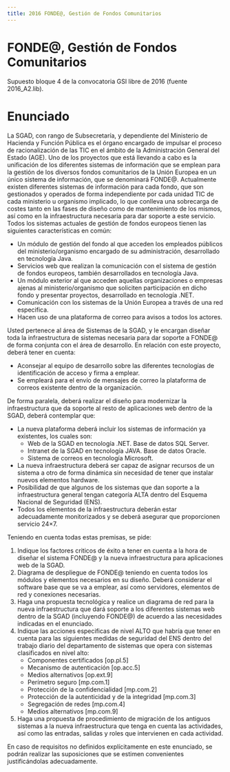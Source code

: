 ```yaml
---
title: 2016 FONDE@, Gestión de Fondos Comunitarios
---
```


# FONDE@, Gestión de Fondos Comunitarios

Supuesto bloque 4 de la convocatoria GSI libre de 2016 (fuente 2016_A2.lib).

# Enunciado

La SGAD, con rango de Subsecretaría, y dependiente del Ministerio de Hacienda y Función Pública es el
órgano encargado de impulsar el proceso de racionalización de las TIC en el ámbito de la Administración
General del Estado (AGE). Uno de los proyectos que está llevando a cabo es la unificación de los diferentes sistemas
de información que se emplean para la gestión de los diversos fondos comunitarios de la Unión Europea en un
único sistema de información, que se denominará FONDE@. Actualmente existen diferentes sistemas de
información para cada fondo, que son gestionados y operados de forma independiente por cada unidad TIC de cada
ministerio u organismo implicado, lo que conlleva una sobrecarga de costes tanto en las fases de diseño como
de mantenimiento de los mismos, así como en la infraestructura necesaria para dar soporte a este servicio. Todos
los sistemas actuales de gestión de fondos europeos tienen las siguientes características en común:

* Un módulo de gestión del fondo al que acceden los empleados públicos del ministerio/organismo
encargado de su administración, desarrollado en tecnología Java.
* Servicios web que realizan la comunicación con el sistema de gestión de fondos europeos, también
desarrollados en tecnología Java.
* Un módulo exterior al que acceden aquellas organizaciones o empresas ajenas al ministerio/organismo
que soliciten participación en dicho fondo y presentar proyectos, desarrollado en tecnología .NET.
* Comunicación con los sistemas de la Unión Europea a través de una red especifica.
* Hacen uso de una plataforma de correo para avisos a todos los actores.

Usted pertenece al área de Sistemas de la SGAD, y le encargan diseñar toda la infraestructura de sistemas
necesaria para dar soporte a FONDE@ de forma conjunta con el área de desarrollo. En relación con este
proyecto, deberá tener en cuenta:

* Aconsejar al equipo de desarrollo sobre las diferentes tecnologías de identificación de acceso y
firma a emplear.
* Se empleará para el envío de mensajes de correo la plataforma de correos existente dentro de la
organización.

De forma paralela, deberá realizar el diseño para modernizar la infraestructura que da soporte al resto de
aplicaciones web dentro de la SGAD, deberá contemplar que:

* La nueva plataforma deberá incluir los sistemas de información ya existentes, los cuales son:
    * Web de la SGAD en tecnología .NET. Base de datos SQL Server.
    * Intranet de la SGAD en tecnología JAVA. Base de datos Oracle.
    * Sistema de correos en tecnología Microsoft.
* La nueva infraestructura deberá ser capaz de asignar recursos de un sistema a otro de forma
dinámica sin necesidad de tener que instalar nuevos elementos hardware.
* Posibilidad de que algunos de los sistemas que dan soporte a la infraestructura general tengan
categoría ALTA dentro del Esquema Nacional de Seguridad (ENS).
* Todos los elementos de la infraestructura deberán estar adecuadamente monitorizados y se deberá
asegurar que proporcionen servicio 24×7.

Teniendo en cuenta todas estas premisas, se pide:

1. Indique los factores criticos de éxito a tener en cuenta a la hora de diseñar el sistema FONDE@ y
la nueva infraestructura para aplicaciones web de la SGAD.
2. Diagrama de despliegue de FONDE@ teniendo en cuenta todos los módulos y elementos necesarios
en su diseño. Deberá considerar el software base que se va a emplear, así como servidores, elementos
de red y conexiones necesarias.
3. Haga una propuesta tecnológica y realice un diagrama de red para la nueva infraestructura que dará
soporte a los diferentes sistemas web dentro de la SGAD (incluyendo FONDE@) de acuerdo a las
necesidades indicadas en el enunciado.
4. Indique las acciones especificas de nivel ALTO que habría que tener en cuenta para las siguientes
medidas de seguridad del ENS dentro del trabajo diario del departamento de sistemas que opera con
sistemas clasificados en nivel alto:
    * Componentes certificados [op.pl.5]
    * Mecanismo de autenticación [op.acc.5]
    * Medios alternativos [op.ext.9]
    * Perímetro seguro [mp.com.1]
    * Protección de la confidencialidad [mp.com.2]
    * Protección de la autenticidad y de la integridad [mp.com.3]
    * Segregación de redes [mp.com.4]
    * Medios alternativos [mp.com.9]
5. Haga una propuesta de procedimiento de migración de los antiguos sistemas a la nueva infraestructura
que tenga en cuenta las actividades, así como las entradas, salidas y roles que intervienen en cada
actividad.

En caso de requisitos no definidos explícitamente en este enunciado, se podrán realizar las suposiciones
que se estimen convenientes justificándolas adecuadamente.
